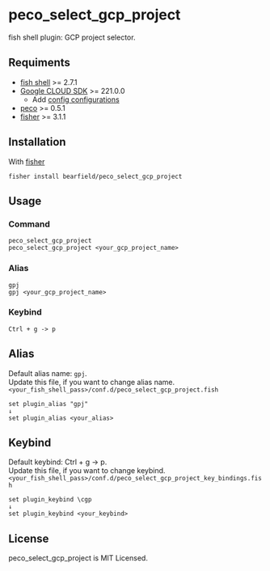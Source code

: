 # peco_select_gcp_project
fish shell plugin: GCP project selector.

## Requiments
- [fish shell](https://fishshell.com/) >= 2.7.1
- [Google CLOUD SDK](https://cloud.google.com/sdk/) >= 221.0.0
    - Add [config configurations](https://cloud.google.com/sdk/gcloud/reference/config/configurations/)
- [peco](https://github.com/peco/peco) >= 0.5.1
- [fisher](https://github.com/jorgebucaran/fisher) >= 3.1.1

## Installation
With [fisher](https://github.com/jorgebucaran/fisher)
```console
fisher install bearfield/peco_select_gcp_project
```

## Usage
### Command
```console
peco_select_gcp_project
peco_select_gcp_project <your_gcp_project_name>
```
### Alias
```console
gpj
gpj <your_gcp_project_name>
```
### Keybind
```console
Ctrl + g -> p
```

## Alias
Default alias name: `gpj`.   
Update this file, if you want to change alias name.  
`<your_fish_shell_pass>/conf.d/peco_select_gcp_project.fish`
```fish
set plugin_alias "gpj"
↓
set plugin_alias <your_alias>
```

## Keybind
Default keybind: Ctrl + g -> p.  
Update this file, if you want to change keybind.  
`<your_fish_shell_pass>/conf.d/peco_select_gcp_project_key_bindings.fish`
```fish
set plugin_keybind \cgp
↓
set plugin_keybind <your_keybind>
```

## License
peco_select_gcp_project is MIT Licensed.